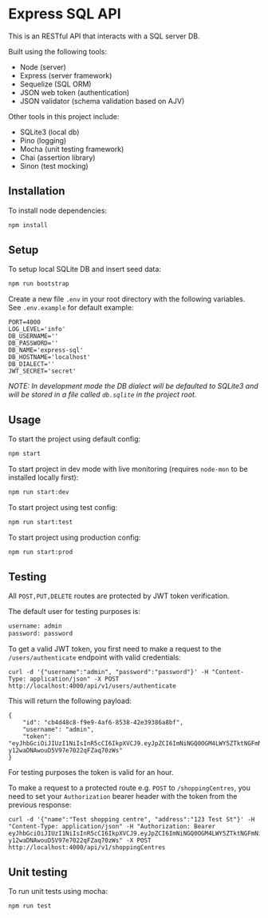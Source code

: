 # Express SQL API

This is an RESTful API that interacts with a SQL server DB. 

Built using the following tools:
- Node (server)
- Express (server framework)
- Sequelize (SQL ORM)
- JSON web token (authentication)
- JSON validator (schema validation based on AJV)

Other tools in this project include:
- SQLite3 (local db)
- Pino (logging)
- Mocha (unit testing framework)
- Chai (assertion library)
- Sinon (test mocking)


## Installation

To install node dependencies:
```bash
npm install
```

## Setup

To setup local SQLite DB and insert seed data:
```bash
npm run bootstrap
```
Create a new file `.env` in your root directory with the following variables. See `.env.example` for default example:
```
PORT=4000
LOG_LEVEL='info'
DB_USERNAME=''
DB_PASSWORD=''
DB_NAME='express-sql'
DB_HOSTNAME='localhost'
DB_DIALECT=''
JWT_SECRET='secret'
```
*NOTE: In development mode the DB dialect will be defaulted to SQLite3 and will be stored in a file called `db.sqlite` in the project root.*

## Usage
To start the project using default config:
```bash
npm start
```
To start project in dev mode with live monitoring (requires `node-mon` to be installed locally first):
```bash
npm run start:dev
```
To start project using test config:
```bash
npm run start:test
```
To start project using production config:
```bash
npm run start:prod
```
## Testing

All `POST,PUT,DELETE` routes are protected by JWT token verification.

The default user for testing purposes is:
```bash
username: admin
password: password
```
To get a valid JWT token, you first need to make a request to the `/users/authenticate` endpoint with valid credentials:
```
curl -d '{"username":"admin", "password":"password"}' -H "Content-Type: application/json" -X POST http://localhost:4000/api/v1/users/authenticate

```
This will return the following payload:
```
{
    "id": "cb4d48c8-f9e9-4af6-8538-42e39386a8bf",
    "username": "admin",
    "token": "eyJhbGciOiJIUzI1NiIsInR5cCI6IkpXVCJ9.eyJpZCI6ImNiNGQ0OGM4LWY5ZTktNGFmNi04NTM4LTQyZTM5Mzg2YThiZiIsInVzZXJuYW1lIjoiYWRtaW4iLCJpYXQiOjE1NjY1MjE3NDIsImV4cCI6MTU2NjUyNTM0Mn0.8M2bE56ftXd-y12waDNAwouD5V97e7022qFZaq70zWs"
}
```
For testing purposes the token is valid for an hour.

To make a request to a protected route e.g. `POST` to `/shoppingCentres`, you need to set your `Authorization` bearer header with the token from the previous response:
```
curl -d '{"name":"Test shopping centre", "address":"123 Test St"}' -H "Content-Type: application/json" -H "Authorization: Bearer eyJhbGciOiJIUzI1NiIsInR5cCI6IkpXVCJ9.eyJpZCI6ImNiNGQ0OGM4LWY5ZTktNGFmNi04NTM4LTQyZTM5Mzg2YThiZiIsInVzZXJuYW1lIjoiYWRtaW4iLCJpYXQiOjE1NjY1MjE3NDIsImV4cCI6MTU2NjUyNTM0Mn0.8M2bE56ftXd-y12waDNAwouD5V97e7022qFZaq70zWs" -X POST http://localhost:4000/api/v1/shoppingCentres
```

## Unit testing
To run unit tests using mocha:
```bash
npm run test
```
